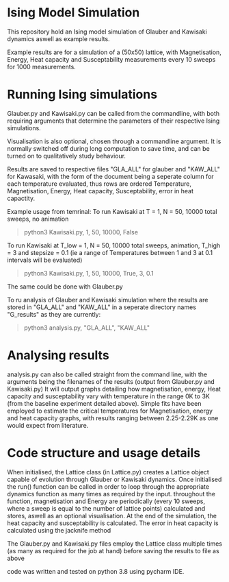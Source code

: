 # Ising Model Simulation

This repository hold an Ising model simulation of Glauber and Kawisaki dynamics aswell as example results.

Example results are for a simulation of a (50x50) lattice, with Magnetisation, Energy, Heat capacity and Susceptability measurements every 10 sweeps for 1000 measurements.

# Running Ising simulations

Glauber.py and Kawisaki.py can be called from the commandline, with both requiring arguments that determine the parameters of their respective Ising simulations.

Visualisation is also optional, chosen through a commandline argument. It is normally switched off during long computation to save time, and can be turned on to qualitatively study behaviour.

Results are saved to respective files "GLA_ALL" for glauber and "KAW_ALL" for Kawasaki, with the form of the document being a seperate column for each temperature evaluated, thus rows are ordered Temperature, Magnetisation, Energy, Heat capacity, Susceptability, error in heat capactity.

Example usage from temrinal:
To run Kawisaki at T = 1, N = 50, 10000 total sweeps, no animation

>python3 Kawisaki.py, 1, 50, 10000, False


To run Kawisaki at T_low = 1, N = 50, 10000 total sweeps, animation, T_high = 3 and stepsize = 0.1 (ie a range of Temperatures between 1 and 3 at 0.1 intervals will be evaluated)

> python3 Kawisaki.py, 1, 50, 10000, True, 3, 0.1


The same could be done with Glauber.py


To ru  analysis of Glauber and Kawisaki simulation where the results are stored in "GLA_ALL" and "KAW_ALL" in a seperate directory names "G_results" as they are currently:
> python3 analysis.py, "GLA_ALL", "KAW_ALL"    


# Analysing results

analysis.py can also be called straight from the command line, with the arguments being the filenames of the results (output from Glauber.py and Kawisaki.py)
It will output graphs detailing how magnetisation, energy, Heat capacity and susceptability vary with temperature in the range 0K to 3K (from the baseline experiment detailed above).
Simple fits have been employed to estimate the critical temperatures for Magnetisation, energy and heat capacity graphs, with results ranging between 2.25-2.29K as one would expect from literature.



# Code structure and usage details

When initialised, the Lattice class (in Lattice.py) creates a Lattice object capable of evolution through Glauber or Kawisaki dynamics. Once initialised the run() function can be called in order to loop through the appropriate dynamics function as many times as required by the input. throughout the function, magnetisation and Energy are periodically (every 10 sweeps, where a sweep is equal to the number of lattice points) calculated and stores, aswell as an optional visualisation. At the end of the simulation, the heat capacity and susceptability is calculated. The error in heat capacity is calculated using the jacknife method

The Glauber.py and Kawisaki.py files employ the Lattice class multiple times (as many as required for the job at hand) before saving the results to file as above

code was written and tested on python 3.8 using pycharm IDE. 
